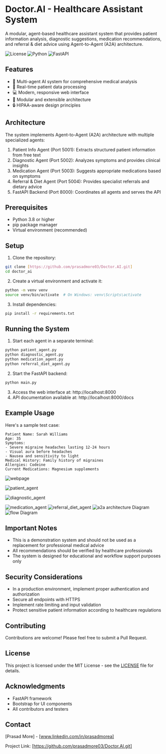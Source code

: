 # Doctor.AI - Healthcare Assistant System

A modular, agent-based healthcare assistant system that provides patient information analysis, diagnostic suggestions, medication recommendations, and referral & diet advice using Agent-to-Agent (A2A) architecture.

![License](https://img.shields.io/badge/license-MIT-blue.svg)
![Python](https://img.shields.io/badge/python-3.8+-blue.svg)
![FastAPI](https://img.shields.io/badge/FastAPI-0.68+-green.svg)

## Features

- 🏥 Multi-agent AI system for comprehensive medical analysis
- 🔄 Real-time patient data processing
- 💻 Modern, responsive web interface
- 🔌 Modular and extensible architecture
- 🔒 HIPAA-aware design principles

## Architecture

The system implements Agent-to-Agent (A2A) architecture with multiple specialized agents:

1. Patient Info Agent (Port 5001): Extracts structured patient information from free text
2. Diagnostic Agent (Port 5002): Analyzes symptoms and provides clinical insights
3. Medication Agent (Port 5003): Suggests appropriate medications based on symptoms
4. Referral & Diet Agent (Port 5004): Provides specialist referrals and dietary advice
5. FastAPI Backend (Port 8000): Coordinates all agents and serves the API

## Prerequisites

- Python 3.8 or higher
- pip package manager
- Virtual environment (recommended)

## Setup

1. Clone the repository:
```bash
git clone [https://github.com/prasadmore03/Doctor.AI.git]
cd doctor_ai
```

2. Create a virtual environment and activate it:
```bash
python -m venv venv
source venv/bin/activate  # On Windows: venv\Scripts\activate
```

3. Install dependencies:
```bash
pip install -r requirements.txt
```

## Running the System

1. Start each agent in a separate terminal:
```bash
python patient_agent.py
python diagnostic_agent.py
python medication_agent.py
python referral_diet_agent.py
```

2. Start the FastAPI backend:
```bash
python main.py
```

3. Access the web interface at: http://localhost:8000
4. API documentation available at: http://localhost:8000/docs

## Example Usage

Here's a sample test case:

```text
Patient Name: Sarah Williams
Age: 35
Symptoms:
- Severe migraine headaches lasting 12-24 hours
- Visual aura before headaches
- Nausea and sensitivity to light
Medical History: Family history of migraines
Allergies: Codeine
Current Medications: Magnesium supplements
```

![webpage](1..JPG)

![ patient_agent](2..JPG)

![diagnostic_agent](3..JPG)

![medication_agent](4..JPG)
![referral_diet_agent](5..JPG)
![a2a architecture Diagram](a2a_architecture.JPG)
![flow Diagram](flow_diagram.JPG)

## Important Notes

- This is a demonstration system and should not be used as a replacement for professional medical advice
- All recommendations should be verified by healthcare professionals
- The system is designed for educational and workflow support purposes only

## Security Considerations

- In a production environment, implement proper authentication and authorization
- Secure all endpoints with HTTPS
- Implement rate limiting and input validation
- Protect sensitive patient information according to healthcare regulations

## Contributing

Contributions are welcome! Please feel free to submit a Pull Request.

## License

This project is licensed under the MIT License - see the [LICENSE](LICENSE) file for details.

## Acknowledgments

- FastAPI framework
- Bootstrap for UI components
- All contributors and testers

## Contact

[Prasad More] - [www.linkedin.com/in/prasadmorea]

Project Link: [https://github.com/prasadmore03/Doctor.AI.git] 
